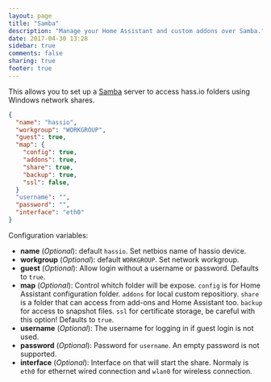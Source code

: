 ```yaml
---
layout: page
title: "Samba"
description: "Manage your Home Assistant and custom addons over Samba."
date: 2017-04-30 13:28
sidebar: true
comments: false
sharing: true
footer: true
---
```


This allows you to set up a [Samba](https://samba.org/) server to access hass.io folders using Windows network shares.

```json
{
  "name": "hassio",
  "workgroup": "WORKGROUP",
  "guest": true,
  "map": {
    "config": true,
    "addons": true,
    "share": true,
    "backup": true,
    "ssl": false,
  }
  "username": "",
  "password": "",
  "interface": "eth0"
}
```

Configuration variables:

- **name** (*Optional*): default `hassio`. Set netbios name of hassio device.
- **workgroup** (*Optional*): default `WORKGROUP`. Set network workgroup.
- **guest** (*Optional*): Allow login without a username or password. Defaults to `true`.
- **map** (*Optional*): Control whitch folder will be expose. `config` is for Home Assistant configuration folder. `addons` for local custom repositiory. `share` is a folder that can access from add-ons and Home Assistant too. `backup` for access to snapshot files. `ssl` for certificate storage, be careful with this option! Defaults to `true`.
- **username** (*Optional*): The username for logging in if guest login is not used.
- **password** (*Optional*): Password for `username`. An empty password is not supported.
- **interface** (*Optional*): Interface on that will start the share. Normaly is `eth0` for ethernet wired connection and `wlan0` for wireless connection.
